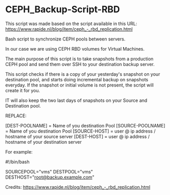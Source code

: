 # CEPH_Backup-Script-RBD

This script was made based on the script available in this URL: https://www.rapide.nl/blog/item/ceph_-_rbd_replication.html

Bash script to synchronize CEPH pools between servers.

In our case we are using CEPH RBD volumes for Virtual Machines.

The main purpose of this script is to take snapshots from a production CEPH pool and send them over SSH to your destination backup server.

This script checks if there is a copy of your yesterday's snapshot on your destination pool, and starts doing incremental backup on snapshots everyday. If the snapshot or initial volume is not present, the script will create it for you.

IT will also keep the two last days of snapshots on your Source and Destination pool.


REPLACE:


[DEST-POOLNAME] = Name of you destination Pool
[SOURCE-POOLNAME] = Name of you destination Pool
[SOURCE-HOST] = user @ ip address / hostname of your source server
[DEST-HOST] = user @ ip address / hostname of your destination server


For example:

#!/bin/bash

SOURCEPOOL="vms"
DESTPOOL="vms"
DESTHOST="root@backup.example.com"




Credits: https://www.rapide.nl/blog/item/ceph_-_rbd_replication.html






